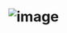 # ![image](https://github.com/aztecprod/Diploma/assets/25949605/6e1dc071-2b85-42b3-8925-cf4803bd56f3)
